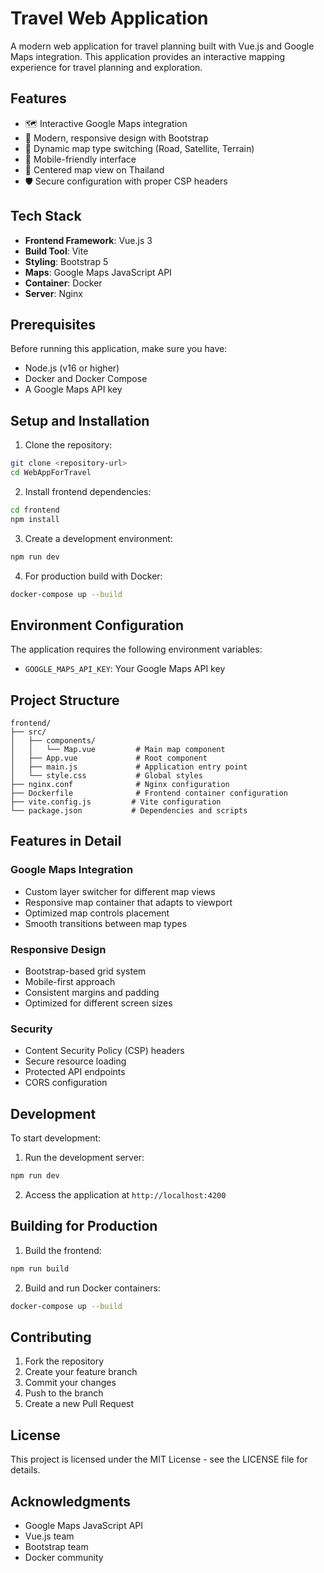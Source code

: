 # Travel Web Application

A modern web application for travel planning built with Vue.js and Google Maps integration. This application provides an interactive mapping experience for travel planning and exploration.

## Features

- 🗺️ Interactive Google Maps integration
- 🎨 Modern, responsive design with Bootstrap
- 🔄 Dynamic map type switching (Road, Satellite, Terrain)
- 📱 Mobile-friendly interface
- 🎯 Centered map view on Thailand
- 🛡️ Secure configuration with proper CSP headers

## Tech Stack

- **Frontend Framework**: Vue.js 3
- **Build Tool**: Vite
- **Styling**: Bootstrap 5
- **Maps**: Google Maps JavaScript API
- **Container**: Docker
- **Server**: Nginx

## Prerequisites

Before running this application, make sure you have:

- Node.js (v16 or higher)
- Docker and Docker Compose
- A Google Maps API key

## Setup and Installation

1. Clone the repository:

```bash
git clone <repository-url>
cd WebAppForTravel
```

2. Install frontend dependencies:

```bash
cd frontend
npm install
```

3. Create a development environment:

```bash
npm run dev
```

4. For production build with Docker:

```bash
docker-compose up --build
```

## Environment Configuration

The application requires the following environment variables:

- `GOOGLE_MAPS_API_KEY`: Your Google Maps API key

## Project Structure

```
frontend/
├── src/
│   ├── components/
│   │   └── Map.vue         # Main map component
│   ├── App.vue             # Root component
│   ├── main.js             # Application entry point
│   └── style.css           # Global styles
├── nginx.conf              # Nginx configuration
├── Dockerfile              # Frontend container configuration
├── vite.config.js         # Vite configuration
└── package.json           # Dependencies and scripts
```

## Features in Detail

### Google Maps Integration

- Custom layer switcher for different map views
- Responsive map container that adapts to viewport
- Optimized map controls placement
- Smooth transitions between map types

### Responsive Design

- Bootstrap-based grid system
- Mobile-first approach
- Consistent margins and padding
- Optimized for different screen sizes

### Security

- Content Security Policy (CSP) headers
- Secure resource loading
- Protected API endpoints
- CORS configuration

## Development

To start development:

1. Run the development server:

```bash
npm run dev
```

2. Access the application at `http://localhost:4200`

## Building for Production

1. Build the frontend:

```bash
npm run build
```

2. Build and run Docker containers:

```bash
docker-compose up --build
```

## Contributing

1. Fork the repository
2. Create your feature branch
3. Commit your changes
4. Push to the branch
5. Create a new Pull Request

## License

This project is licensed under the MIT License - see the LICENSE file for details.

## Acknowledgments

- Google Maps JavaScript API
- Vue.js team
- Bootstrap team
- Docker community
